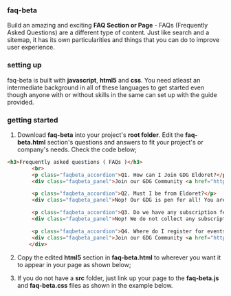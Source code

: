 ### faq-beta
Build an amazing and exciting **FAQ Section or Page** - FAQs (Frequently Asked Questions) are a different type of content. Just like search and a sitemap, it has its own particularities and things that you can do to improve user experience.
### setting up
faq-beta is built with **javascript**, **html5** and **css**. You need atleast an intermediate background in all of these languages to get started even though anyone with or without skills in the same can set up with the guide provided.
### getting started
1. Download **faq-beta** into your project's **root folder**. Edit the **faq-beta.html** section's questions and answers to fit your project's or company's needs. Check the code below;
 
```html
<h3>Frequently asked questions ( FAQs )</h3>
        <br>
        <p class="faqbeta_accordion">Q1. How can I Join GDG Eldoret?</p>
        <div class="faqbeta_panel">Join our GDG Community <a href="https://www.meetup.com/GDG-Moi-University">Here</a> to become an official member.</div>

        <p class="faqbeta_accordion">Q2. Must I be from Eldoret?</p>
        <div class="faqbeta_panel">Nop! Our GDG is pen for all! You are required to attend our events as frequent as you can.</div>

        <p class="faqbeta_accordion">Q3. Do we have any subscription fee?</p>
        <div class="faqbeta_panel">Nop! We do not collect any subscription fee whatsover.</div>

        <p class="faqbeta_accordion">Q4. Where do I register for events early?</p>
        <div class="faqbeta_panel">Join our GDG Community <a href="https://www.meetup.com/GDG-Moi-University">Here</a> to be the first to know when RSVPs are open.</div>
       </div>
```
 
2. Copy the edited **html5** section in **faq-beta.html** to wherever you want it to appear in your page as shown below;
 
3. If you do not have a **src** folder, just link up your page to the **faq-beta.js** and **faq-beta.css** files as shown in the example below.
